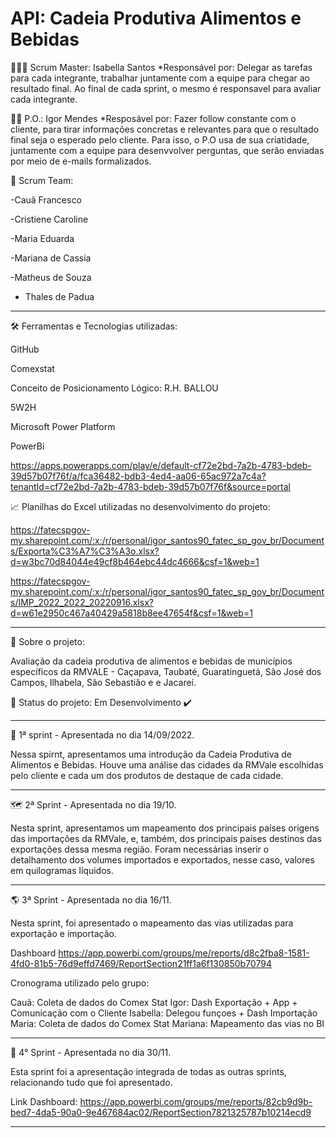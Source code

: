 # API: Cadeia Produtiva Alimentos e Bebidas


👩🏻‍💼 Scrum Master: Isabella Santos
*Responsável por: Delegar as tarefas para cada integrante, trabalhar juntamente com a equipe para chegar ao resultado final. Ao final de cada sprint, o mesmo é responsavel para avaliar cada integrante.

👨‍💼 P.O.: Igor Mendes
*Resposável por: Fazer follow constante com o cliente, para tirar informações concretas e relevantes para que o resultado final seja o esperado pelo cliente. Para isso, o P.O usa de sua criatidade, juntamente com a equipe para desenvvolver perguntas, que serão enviadas por meio de e-mails formalizados.  

👥 Scrum Team:

-Cauã Francesco

-Cristiene Caroline

-Maria Eduarda

-Mariana de Cassia

-Matheus de Souza

- Thales de Padua


--------------------------------------------------------------------------------------------------------------------------------------------------------------------
🛠️ Ferramentas e Tecnologias utilizadas:

GitHub

Comexstat

Conceito de Posicionamento Lógico: R.H. BALLOU

5W2H

Microsoft Power Platform

PowerBi

https://apps.powerapps.com/play/e/default-cf72e2bd-7a2b-4783-bdeb-39d57b07f76f/a/fca36482-bdb3-4ed4-aa06-65ac972a7c4a?tenantId=cf72e2bd-7a2b-4783-bdeb-39d57b07f76f&source=portal

📈 Planilhas do Excel utilizadas no desenvolvimento do projeto:

https://fatecspgov-my.sharepoint.com/:x:/r/personal/igor_santos90_fatec_sp_gov_br/Documents/Exporta%C3%A7%C3%A3o.xlsx?d=w3bc70d84044e49cf8b464ebc44dc4666&csf=1&web=1

https://fatecspgov-my.sharepoint.com/:x:/r/personal/igor_santos90_fatec_sp_gov_br/Documents/IMP_2022_2022_20220916.xlsx?d=w61e2950c467a40429a5818b8ee47654f&csf=1&web=1

--------------------------------------------------------------------------------------------------------------------------------------------------------------------
🔎 Sobre o projeto:

Avaliação da cadeia produtiva de alimentos e bebidas de municípios específicos da RMVALE - Caçapava, Taubaté, Guaratinguetá, São José dos Campos, Ilhabela, São Sebastião e e Jacareí.

📑 Status do projeto: Em Desenvolvimento ✔️

--------------------------------------------------------------------------------------------------------------------------------------------------------------------
🍏 1ª sprint - Apresentada no dia 14/09/2022.

Nessa spirnt, apresentamos uma introdução da Cadeia Produtiva de Alimentos e Bebidas. Houve uma análise das cidades da RMVale escolhidas pelo cliente e cada um dos produtos de destaque de cada cidade. 

--------------------------------------------------------------------------------------------------------------------------------------------------------------------
🗺️ 2ª Sprint - Apresentada no dia 19/10.

Nesta sprint, apresentamos um mapeamento dos principais países origens das importações da RMVale, e, também, dos principais países destinos das exportações dessa mesma região. Foram necessárias inserir o detalhamento dos volumes importados e exportados, nesse caso, valores em quilogramas líquidos. 

---------------------------------------------------------------------------------------------------------------------------------------------------------------------
🌎 3ª Sprint - Apresentada no dia 16/11.

Nesta sprint, foi apresentado o mapeamento das vias utilizadas para exportação e importação.

Dashboard https://app.powerbi.com/groups/me/reports/d8c2fba8-1581-4fd0-81b5-76d9effd7469/ReportSection21ff1a6f130850b70794

Cronograma utilizado pelo grupo:

Cauã: Coleta de dados do Comex Stat
Igor: Dash Exportação + App + Comunicação com o Cliente
Isabella: Delegou funçoes + Dash Importação
Maria: Coleta de dados do Comex Stat
Mariana: Mapeamento das vias no BI

--------------------------------------------------------------------------------------------------------------------------------------------------------------------
🏁 4° Sprint - Apresentada no dia 30/11.

Esta sprint foi a apresentação integrada de todas as outras sprints, relacionando tudo que foi apresentado. 

Link Dashboard: https://app.powerbi.com/groups/me/reports/82cb9d9b-bed7-4da5-90a0-9e467684ac02/ReportSection7821325787b10214ecd9

--------------------------------------------------------------------------------------------------------------------------------------------------------------------
️




